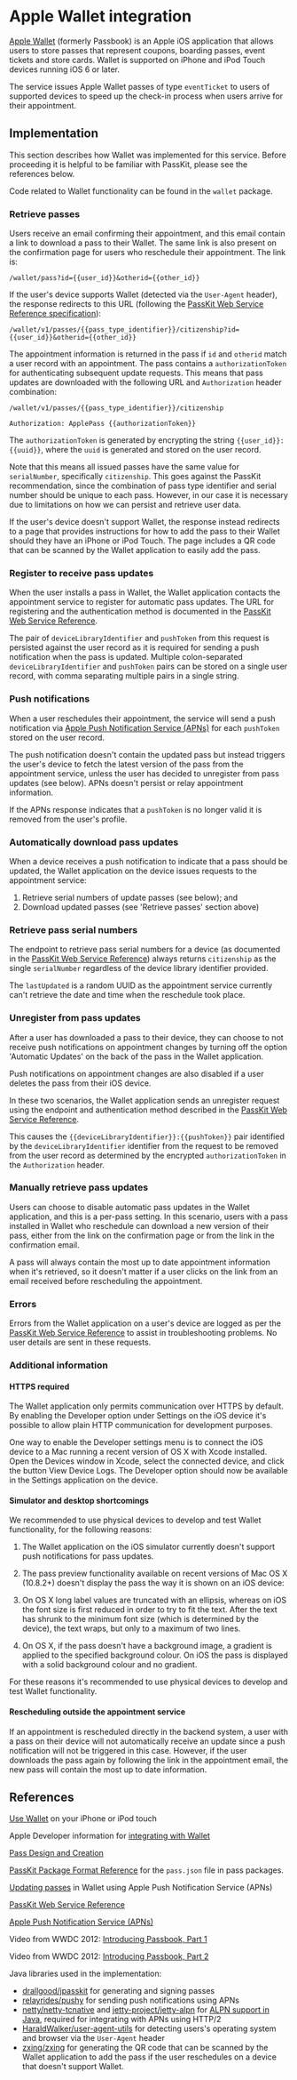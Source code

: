 # Apple Wallet integration

[Apple Wallet](https://en.wikipedia.org/wiki/Wallet_(application)) (formerly Passbook) is an Apple iOS application that allows users to store passes that represent coupons, boarding passes, event tickets and store cards. Wallet is supported on iPhone and iPod Touch devices running iOS 6 or later.

The  service issues Apple Wallet passes of type `eventTicket` to users of supported devices to speed up the check-in process when users arrive for their appointment.

## Implementation

This section describes how Wallet was implemented for this service. Before proceeding it is helpful to be familiar with PassKit, please see the references below.

Code related to Wallet functionality can be found in the `wallet` package.

### Retrieve passes

Users receive an email confirming their appointment, and this email contain a link to download a pass to their Wallet. The same link is also present on the confirmation page for users who reschedule their appointment. The link is:

    /wallet/pass?id={{user_id}}&otherid={{other_id}}

If the user's device supports Wallet (detected via the `User-Agent` header), the response redirects to this URL (following the [PassKit Web Service Reference specification](https://developer.apple.com/library/ios/documentation/PassKit/Reference/PassKit_WebService/WebService.html#//apple_ref/doc/uid/TP40011988-CH0-SW6)):

    /wallet/v1/passes/{{pass_type_identifier}}/citizenship?id={{user_id}}&otherid={{other_id}}

The appointment information is returned in the pass if `id` and `otherid` match a user record with an appointment. The pass contains a `authorizationToken` for authenticating subsequent update requests. This means that pass updates are downloaded with the following URL and `Authorization` header combination:

    /wallet/v1/passes/{{pass_type_identifier}}/citizenship
    
    Authorization: ApplePass {{authorizationToken}} 
    
The `authorizationToken` is generated by encrypting the string `{{user_id}}:{{uuid}}`, where the `uuid` is generated and stored on the user record.

Note that this means all issued passes have the same value for `serialNumber`, specifically `citizenship`. This goes against the PassKit recommendation, since the combination of pass type identifier and serial number should be unique to each pass. However, in our case it is necessary due to limitations on how we can persist and retrieve user data.

If the user's device doesn't support Wallet, the response instead redirects to a page that provides instructions for how to add the pass to their Wallet should they have an iPhone or iPod Touch. The page includes a QR code that can be scanned by the Wallet application to easily add the pass.

### Register to receive pass updates

When the user installs a pass in Wallet, the Wallet application contacts the appointment service to register for automatic pass updates. The URL for registering and the authentication method is documented in the [PassKit Web Service Reference](https://developer.apple.com/library/ios/documentation/PassKit/Reference/PassKit_WebService/WebService.html#//apple_ref/doc/uid/TP40011988-CH0-SW2).
 
The pair of `deviceLibraryIdentifier` and `pushToken` from this request is persisted against the user record as it is required for sending a push notification when the pass is updated. Multiple colon-separated `deviceLibraryIdentifier` and `pushToken` pairs can be stored on a single user record, with comma separating multiple pairs in a single string.

### Push notifications

When a user reschedules their appointment, the service will send a push notification via [Apple Push Notification Service (APNs)](https://developer.apple.com/library/ios/documentation/NetworkingInternet/Conceptual/RemoteNotificationsPG/Chapters/ApplePushService.html) for each `pushToken` stored on the user record.

The push notification doesn't contain the updated pass but instead triggers the user's device to fetch the latest version of the pass from the appointment service, unless the user has decided to unregister from pass updates (see below). APNs doesn't persist or relay appointment information.

If the APNs response indicates that a `pushToken` is no longer valid it is removed from the user's profile.

### Automatically download pass updates

When a device receives a push notification to indicate that a pass should be updated, the Wallet application on the device issues requests to the appointment service:

1. Retrieve serial numbers of update passes (see below); and
2. Download updated passes (see 'Retrieve passes' section above)

### Retrieve pass serial numbers

The endpoint to retrieve pass serial numbers for a device (as documented in the [PassKit Web Service Reference](https://developer.apple.com/library/ios/documentation/PassKit/Reference/PassKit_WebService/WebService.html#//apple_ref/doc/uid/TP40011988-CH0-SW4)) always returns `citizenship` as the single `serialNumber` regardless of the device library identifier provided.

The `lastUpdated` is a random UUID as the appointment service currently can't retrieve the date and time when the reschedule took place.

### Unregister from pass updates

After a user has downloaded a pass to their device, they can choose to not receive push notifications on appointment changes by turning off the option 'Automatic Updates' on the back of the pass in the Wallet application.

Push notifications on appointment changes are also disabled if a user deletes the pass from their iOS device.
 
In these two scenarios, the Wallet application sends an unregister request using the endpoint and authentication method described in the [PassKit Web Service Reference](https://developer.apple.com/library/ios/documentation/PassKit/Reference/PassKit_WebService/WebService.html#//apple_ref/doc/uid/TP40011988-CH0-SW5).

This causes the `{{deviceLibraryIdentifier}}:{{pushToken}}` pair identified by the `deviceLibraryIdentifier` identifier from the request to be removed from the user record as determined by the encrypted `authorizationToken` in the `Authorization` header.

### Manually retrieve pass updates

Users can choose to disable automatic pass updates in the Wallet application, and this is a per-pass setting. In this scenario, users with a pass installed in Wallet who reschedule can download a new version of their pass, either from the link on the confirmation page or from the link in the confirmation email.

A pass will always contain the most up to date appointment information when it's retrieved, so it doesn't matter if a user clicks on the link from an email received before rescheduling the appointment.

### Errors

Errors from the Wallet application on a user's device are logged as per the [PassKit Web Service Reference](https://developer.apple.com/library/ios/documentation/PassKit/Reference/PassKit_WebService/WebService.html#//apple_ref/doc/uid/TP40011988-CH0-SW7) to assist in troubleshooting problems. No user details are sent in these requests.

### Additional information

#### HTTPS required

The Wallet application only permits communication over HTTPS by default. By enabling the Developer option under Settings on the iOS device it's possible to allow plain HTTP communication for development purposes.

One way to enable the Developer settings menu is to connect the iOS device to a Mac running a recent version of OS X with Xcode installed. Open the Devices window in Xcode, select the connected device, and click the button View Device Logs. The Developer option should now be available in the Settings application on the device.

#### Simulator and desktop shortcomings

We recommended to use physical devices to develop and test Wallet functionality, for the following reasons:

1. The Wallet application on the iOS simulator currently doesn't support push notifications for pass updates.

2. The pass preview functionality available on recent versions of Mac OS X (10.8.2+) doesn't display the pass the way it is shown on an iOS device:

  1. On OS X long label values are truncated with an ellipsis, whereas on iOS the font size is first reduced in order to try to fit the text. After the text has shrunk to the minimum font size (which is determined by the device), the text wraps, but only to a maximum of two lines.  

  2. On OS X, if the pass doesn't have a background image, a gradient is applied to the specified background colour. On iOS the pass is displayed with a solid background colour and no gradient.

For these reasons it's recommended to use physical devices to develop and test Wallet functionality.

#### Rescheduling outside the appointment service

If an appointment is rescheduled directly in the backend system, a user with a pass on their device will not automatically receive an update since a push notification will not be triggered in this case. However, if the user downloads the pass again by following the link in the appointment email, the new pass will contain the most up to date information.

## References

[Use Wallet](https://support.apple.com/en-au/HT204003) on your iPhone or iPod touch

Apple Developer information for [integrating with Wallet](https://developer.apple.com/wallet/)

[Pass Design and Creation](https://developer.apple.com/library/ios/documentation/UserExperience/Conceptual/PassKit_PG/Creating.html)

[PassKit Package Format Reference](https://developer.apple.com/library/ios/documentation/UserExperience/Reference/PassKit_Bundle/Chapters/TopLevel.html) for the `pass.json` file in pass packages.

[Updating passes](https://developer.apple.com/library/ios/documentation/UserExperience/Conceptual/PassKit_PG/Updating.html) in Wallet using Apple Push Notification Service (APNs)

[PassKit Web Service Reference](https://developer.apple.com/library/ios/documentation/PassKit/Reference/PassKit_WebService/WebService.html)

[Apple Push Notification Service (APNs)](https://developer.apple.com/library/ios/documentation/NetworkingInternet/Conceptual/RemoteNotificationsPG/Chapters/ApplePushService.html)

Video from WWDC 2012: [Introducing Passbook, Part 1](https://developer.apple.com/videos/play/wwdc2012/301/)

Video from WWDC 2012: [Introducing Passbook, Part 2](https://developer.apple.com/videos/play/wwdc2012/309/)

Java libraries used in the implementation:

- [drallgood/jpasskit](https://github.com/drallgood/jpasskit) for generating and signing passes
- [relayrides/pushy](https://github.com/relayrides/pushy) for sending push notifications using APNs
- [netty/netty-tcnative](https://github.com/netty/netty-tcnative) and [jetty-project/jetty-alpn](https://github.com/jetty-project/jetty-alpn) for [ALPN support in Java](http://www.eclipse.org/jetty/documentation/current/alpn-chapter.html), required for integrating with APNs using HTTP/2
- [HaraldWalker/user-agent-utils](https://github.com/HaraldWalker/user-agent-utils) for detecting users's operating system and browser via the `User-Agent` header
- [zxing/zxing](https://github.com/zxing/zxing) for generating the QR code that can be scanned by the Wallet application to add the pass if the user reschedules on a device that doesn't support Wallet.
